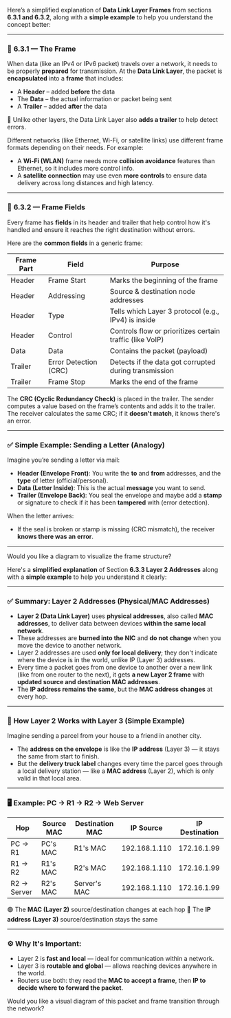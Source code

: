 Here’s a simplified explanation of **Data Link Layer Frames** from sections **6.3.1 and 6.3.2**, along with a **simple example** to help you understand the concept better:

---

### 🧩 **6.3.1 — The Frame**

When data (like an IPv4 or IPv6 packet) travels over a network, it needs to be properly **prepared** for transmission. At the **Data Link Layer**, the packet is **encapsulated** into a **frame** that includes:

* A **Header** – added **before** the data
* The **Data** – the actual information or packet being sent
* A **Trailer** – added **after** the data

📌 Unlike other layers, the Data Link Layer also **adds a trailer** to help detect errors.

Different networks (like Ethernet, Wi-Fi, or satellite links) use different frame formats depending on their needs. For example:

* A **Wi-Fi (WLAN)** frame needs more **collision avoidance** features than Ethernet, so it includes more control info.
* A **satellite connection** may use even **more controls** to ensure data delivery across long distances and high latency.

---

### 🧩 **6.3.2 — Frame Fields**

Every frame has **fields** in its header and trailer that help control how it's handled and ensure it reaches the right destination without errors.

Here are the **common fields** in a generic frame:

| **Frame Part** | **Field**             | **Purpose**                                              |
| -------------- | --------------------- | -------------------------------------------------------- |
| Header         | Frame Start           | Marks the beginning of the frame                         |
| Header         | Addressing            | Source & destination node addresses                      |
| Header         | Type                  | Tells which Layer 3 protocol (e.g., IPv4) is inside      |
| Header         | Control               | Controls flow or prioritizes certain traffic (like VoIP) |
| Data           | Data                  | Contains the packet (payload)                            |
| Trailer        | Error Detection (CRC) | Detects if the data got corrupted during transmission    |
| Trailer        | Frame Stop            | Marks the end of the frame                               |

The **CRC (Cyclic Redundancy Check)** is placed in the trailer. The sender computes a value based on the frame’s contents and adds it to the trailer. The receiver calculates the same CRC; if it **doesn't match**, it knows there's an error.

---

### ✅ **Simple Example: Sending a Letter (Analogy)**

Imagine you’re sending a letter via mail:

* **Header (Envelope Front)**: You write the **to** and **from** addresses, and the **type** of letter (official/personal).
* **Data (Letter Inside)**: This is the actual **message** you want to send.
* **Trailer (Envelope Back)**: You seal the envelope and maybe add a **stamp** or signature to check if it has been **tampered** with (error detection).

When the letter arrives:

* If the seal is broken or stamp is missing (CRC mismatch), the receiver **knows there was an error**.

---

Would you like a diagram to visualize the frame structure?




Here's a **simplified explanation** of Section **6.3.3 Layer 2 Addresses** along with a **simple example** to help you understand it clearly:

---

### ✅ **Summary: Layer 2 Addresses (Physical/MAC Addresses)**

* **Layer 2 (Data Link Layer)** uses **physical addresses**, also called **MAC addresses**, to deliver data between devices **within the same local network**.
* These addresses are **burned into the NIC** and **do not change** when you move the device to another network.
* Layer 2 addresses are used **only for local delivery**; they don't indicate where the device is in the world, unlike IP (Layer 3) addresses.
* Every time a packet goes from one device to another over a new link (like from one router to the next), it gets **a new Layer 2 frame** with **updated source and destination MAC addresses**.
* The **IP address remains the same**, but the **MAC address changes** at every hop.

---

### 🔁 **How Layer 2 Works with Layer 3 (Simple Example)**

Imagine sending a parcel from your house to a friend in another city.

* The **address on the envelope** is like the **IP address** (Layer 3) — it stays the same from start to finish.
* But the **delivery truck label** changes every time the parcel goes through a local delivery station — like a **MAC address** (Layer 2), which is only valid in that local area.

---

### 🖥️ Example: PC → R1 → R2 → Web Server

| Hop         | Source MAC | Destination MAC | IP Source     | IP Destination |
| ----------- | ---------- | --------------- | ------------- | -------------- |
| PC → R1     | PC's MAC   | R1's MAC        | 192.168.1.110 | 172.16.1.99    |
| R1 → R2     | R1's MAC   | R2's MAC        | 192.168.1.110 | 172.16.1.99    |
| R2 → Server | R2's MAC   | Server's MAC    | 192.168.1.110 | 172.16.1.99    |

🟢 The **MAC (Layer 2)** source/destination changes at each hop
🔵 The **IP address (Layer 3)** source/destination stays the same

---

### ⚙️ Why It's Important:

* Layer 2 is **fast and local** — ideal for communication within a network.
* Layer 3 is **routable and global** — allows reaching devices anywhere in the world.
* Routers use both: they read the **MAC to accept a frame**, then **IP to decide where to forward the packet**.

Would you like a visual diagram of this packet and frame transition through the network?

